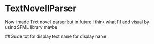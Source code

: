 # TextNovellParser
Now i made Text novell parser but in future i think what I'll add visual by using SFML library maybe 

##Guide
txt for display text
name for display name

<pic curl = "example.png">
